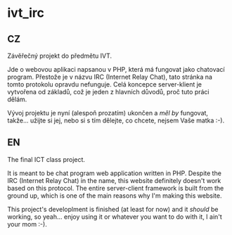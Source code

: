 # ivt_irc

## CZ

Závěřečný projekt do předmětu IVT.

Jde o webovou aplikaci napsanou v PHP, která má fungovat jako chatovací program.
Přestože je v názvu IRC (Internet Relay Chat), tato stránka na tomto protokolu opravdu nefunguje.
Celá koncepce server-klient je vytvořena od základů, což je jeden z hlavních důvodů, proč tuto práci dělám.

Vývoj projektu je nyní (alespoň prozatím) ukončen a _měl by_ fungovat, takže... užijte si jej, nebo si s tím dělejte, co chcete, nejsem Vaše matka :-).

## EN

The final ICT class project.

It is meant to be chat program web application written in PHP.
Despite the IRC (Internet Relay Chat) in the name, this website definitely doesn't work based on this protocol.
The entire server-client framework is built from the ground up, which is one of the main reasons why I'm making this website.

This project's developlment is finished (at least for now) and it _should_ be working, so yeah... enjoy using it or whatever you want to do with it, I ain't your mom :-).
